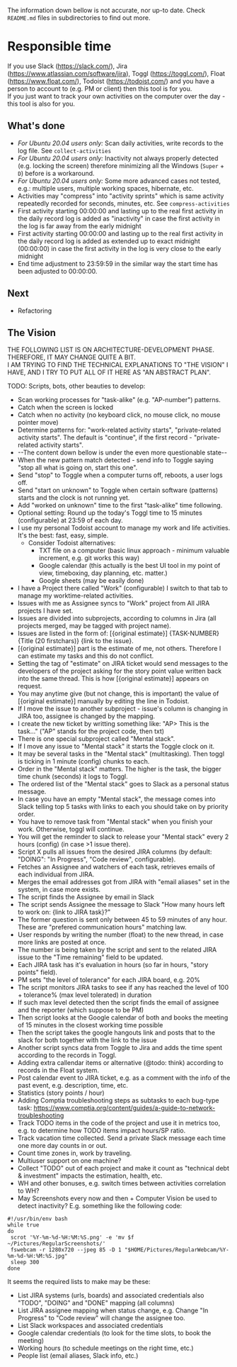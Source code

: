 The information down bellow is not accurate, nor up-to date. Check `README.md` files in subdirectories to find out more.

# Responsible time
If you use Slack (https://slack.com/), Jira (https://www.atlassian.com/software/jira), Toggl (https://toggl.com/), Float (https://www.float.com/), Todoist (https://todoist.com/) and you have a person to account to (e.g. PM or client) then this tool is for you.  
If you just want to track your own activities on the computer over the day - this tool is also for you.


## What's done

- *For Ubuntu 20.04 users only:* Scan daily activities, write records to the log file. See `collect-activities`
- *For Ubuntu 20.04 users only:* Inactivity not always properly detected (e.g. locking the screen) therefore minimizing all the Windows (`Super` + `D`) before is a workaround.
- *For Ubuntu 20.04 users only:* Some more advanced cases not tested, e.g.: multiple users, multiple working spaces, hibernate, etc. 
- Activities may "compress" into "activity sprints" which is same activity repeatedly recorded for seconds, minutes, etc. See `compress-activities`
- First activity starting 00:00:00 and lasting up to the real first activity in the daily record log is added as "inactivity" in case the first activity in the log is far away from the early midnight
- First activity starting 00:00:00 and lasting up to the real first activity in the daily record log is added as extended up to exact midnight (00:00:00) in case the first activity in the log is very close to the early midnight
- End time adjustment to 23:59:59 in the similar way the start time has been adjusted to 00:00:00.


## Next

- Refactoring


## The Vision

THE FOLLOWING LIST IS ON ARCHITECTURE-DEVELOPMENT PHASE. THEREFORE, IT MAY CHANGE QUITE A BIT.  
I AM TRYING TO FIND THE TECHNICAL EXPLANATIONS TO "THE VISION" I HAVE, AND I TRY TO PUT ALL OF IT HERE AS "AN ABSTRACT PLAN".
  
TODO: Scripts, bots, other beauties to develop:
- Scan working processes for "task-alike" (e.g. "AP-number") patterns.  
- Catch when the screen is locked
- Catch when no activity (no keyboard click, no mouse click, no mouse pointer move) 
- Determine patterns for: "work-related activity starts", "private-related activity starts". The default is "continue", if the first record - "private-related activity starts".
- --The content down bellow is under the even more questionable state--
- When the new pattern match detected - send info to Toggle saying "stop all what is going on, start this one".
- Send "stop" to Toggle when a computer turns off, reboots, a user logs off.
- Send "start on unknown" to Toggle when certain software (patterns) starts and the clock is not running yet.
- Add "worked on unknown" time to the first "task-alike" time following.
- Optional setting: Round up the today's Toggl time to 15 minutes (configurable) at 23:59 of each day.
- I use my personal Todoist account to manage my work and life activities. It's the best: fast, easy, simple.
  - Consider Todoist alternatives:
      - TXT file on a computer (basic linux approach - minimum valuable increment, e.g. git works this way) 
      - Google calendar (this actually is the best UI tool in my point of view, timeboxing, day planning, etc. matter.)
      - Google sheets (may be easily done)
- I have a Project there called "Work" (configurable) I switch to that tab to manage my worktime-related activities.
- Issues with me as Assignee syncs to "Work" project from All JIRA projects I have set. 
- Issues are divided into subprojects, according to columns in Jira (all projects merged, may be tagged with project name).
- Issues are listed in the form of: \[{original estimate}\] {TASK-NUMBER} {Title (20 firstchars)} {link to the issue}.
- \[{original estimate}\] part is the estimate of me, not others. Therefore I can estimate my tasks and this do not conflict.
- Setting the tag of "estimate" on JIRA ticket would send messages to the developers of the project asking for the story point value written back into the same thread. This is how \[{original estimate}\] appears on request.
- You may anytime give (but not change, this is important) the value of \[{original estimate}\] manually by editing the line in Todoist. 
- If I move the issue to another subproject - issue's column is changing in JIRA too, assignee is changed by the mapping.
- I create the new ticket by writting something like: "AP> This is the task..." ("AP" stands for the project code, then txt)
- There is one special subproject called "Mental stack".
- If I move any issue to "Mental stack" it starts the Toggle clock on it.
- It may be several tasks in the "Mental stack" (multitasking). Then toggl is ticking in 1 minute (config) chunks to each.
- Order in the "Mental stack" matters. The higher is the task, the bigger time chunk (seconds) it logs to Toggl.
- The ordered list of the "Mental stack" goes to Slack as a personal status message.
- In case you have an empty "Mental stack", the message comes into Slack telling top 5 tasks with links to each you should take on by priority order.
- You have to remove task from "Mental stack" when you finish your work. Otherwise, toggl will continue.
- You will get the reminder to slack to release your "Mental stack" every 2 hours (config) (in case >1 issue there).
- Script X pulls all issues from the desired JIRA columns (by default: "DOING": "In Progress", "Code review", configurable).
- Fetches an Assignee and watchers of each task, retrieves  emails of each individual from JIRA. 
- Merges the email addresses got from JIRA with "email aliases" set in the system, in case more exists.
- The script finds the Assignee by email in Slack
- The script sends Assignee the message to Slack "How many hours left to work on: {link to JIRA task}?"
- The former question is sent only between 45 to 59 minutes of any hour. These are "prefered communication hours" matching law.
- User responds by writing the number (float) to the new thread, in case more links are posted at once.
- The number is being taken by the script and sent to the related JIRA issue to the "Time remaining" field to be updated.
- Each JIRA task has it's evaluation in hours (so far in hours, "story points" field).
- PM sets "the level of tolerance" for each JIRA board, e.g. 20%
- The script monitors JIRA tasks to see if any has reached the level of 100 + tolerance% (max level tolerated) in duration
- If such max level detected then the script finds the email of assignee and the reporter (which suppose to be PM)
- Then script looks at the Google calendar of both and books the meeting of 15 minutes in the closest working time possible
- Then the script takes the google hangouts link and posts that to the slack for both together with the link to the issue
- Another script syncs data from Toggle to Jira and adds the time spent according to the records in Toggl.
- Adding extra callendar items or alternative (@todo: think) according to records in the Float system.
- Post calendar event to JIRA ticket, e.g. as a comment with the info of the past event, e.g. description, time, etc.
- Statistics (story points / hour)
- Adding Comptia troubleshooting steps as subtasks to each bug-type task: https://www.comptia.org/content/guides/a-guide-to-network-troubleshooting
- Track TODO items in the code of the project and use it in metrics too, e.g. to determine how TODO items impact hours/SP ratio.  
- Track vacation time collected. Send a private Slack message each time one more day counts in or out.
- Count time zones in, work by traveling.
- Multiuser support on one machine?
- Collect "TODO" out of each project and make it count as "technical debt & investment" impacts the estimation, health, etc.
- WH and other bonuses, e.g. switch times between activities correlation to WH?
- May Screenshots every now and then + Computer Vision be used to detect inactivity? E.g. something like the following code:

```
#!/usr/bin/env bash
while true
do 
 scrot '%Y-%m-%d-%H:%M:%S.png' -e 'mv $f ~/Pictures/RegularScreenshots/' 
 fswebcam -r 1280x720 --jpeg 85 -D 1 "$HOME/Pictures/RegularWebcam/%Y-%m-%d-%H:%M:%S.jpg"
 sleep 300
done
```

It seems the required lists to make may be these:
- List JIRA systems (urls, boards) and associated credentials also "TODO", "DOING" and "DONE" mapping (all columns)
- List JIRA assignee mapping when status change, e.g. Change "In Progress" to "Code review" will change the assignee too.
- List Slack workspaces and associated credentials
- Google calendar credentials (to look for the time slots, to book the meeting)
- Working hours (to schedule meetings on the right time, etc.)
- People list (email aliases, Slack info, etc.)
